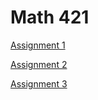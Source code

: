 # Math 421
[Assignment 1](Assignment1.html)

[Assignment 2](assignment2.html)

[Assignment 3](assignment3.html)
